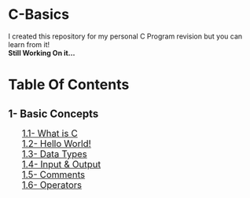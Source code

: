 # C-Basics

I created this repository for my personal C Program revision but you can learn from it! </br>
**Still Working On it...**

# Table Of Contents

## 1- Basic Concepts

&emsp;&emsp;<font size = "4">[1.1- What is C](/1-%20Basic%20Concepts/1.1-%20What%20is%20C.md)</font> </br>
&emsp;&emsp;<font size = "4">[1.2- Hello World!](/1-%20Basic%20Concepts/1.2-%20Hello%20World!.md)</font> </br>
&emsp;&emsp;<font size = "4">[1.3- Data Types](/1-%20Basic%20Concepts/1.3-%20Data%20Types.md)</font> </br>
&emsp;&emsp;<font size = "4">[1.4- Input & Output](/1-%20Basic%20Concepts/1.4-%20Input%20%26%20Output.md)</font> </br>
&emsp;&emsp;<font size = "4">[1.5- Comments](/1-%20Basic%20Concepts/1.5-%20Comments.md)</font> </br>
&emsp;&emsp;<font size = "4">[1.6- Operators](/1-%20Basic%20Concepts/1.6-%20Operators.md)</font> </br>
